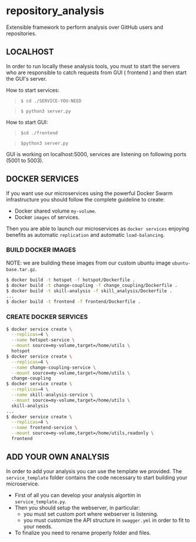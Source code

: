 # repository_analysis
Extensible framework to perform analysis over GitHub users and repositories.


## LOCALHOST
In order to run locally these analysis tools, you must to start the servers who are responsible to catch requests from GUI ( frontend ) and then start the GUI's server.

How to start services:

>`$ cd ./SERVICE-YOU-NEED`

>`$ python3 server.py`

How to start GUI:
> `$cd ./frontend`

> `$python3 server.py`

GUI is working on localhost:5000, services are listening on following ports (5001 to 5003).

## DOCKER SERVICES
If you want use our microservices using the powerful Docker Swarm infrastructure you should follow the complete guideline to create:

- Docker shared volume `my-volume`.
- Docker `images` of services.

Then you are able to launch our microservices as `docker services` enjoying benefits as automatic `replication` and automatic `load-balancing`.

### BUILD DOCKER IMAGES
NOTE: we are building these images from our custom ubuntu image `ubuntu-base.tar.gz`.

```bash
$ docker build -t hotspot -f hotspot/Dockerfile .
$ docker build -t change-coupling -f change_coupling/Dockerfile .
$ docker build -t skill-analysis -f skill_analysis/Dockerfile .
...
$ docker build -t frontend -f frontend/Dockerfile .
```

### CREATE DOCKER SERVICES

```bash
$ docker service create \
  --replicas=4 \
  --name hotspot-service \
  --mount source=my-volume,target=/home/utils \
  hotspot
$ docker service create \
  --replicas=4 \
  --name change-coupling-service \
  --mount source=my-volume,target=/home/utils \
  change-coupling
$ docker service create \
  --replicas=4 \
  --name skill-analysis-service \
  --mount source=my-volume,target=/home/utils \
  skill-analysis
...
$ docker service create \
  --replicas=4 \
  --name frontend-service \
  --mount source=my-volume,target=/home/utils,readonly \
  frontend

```


## ADD YOUR OWN ANALYSIS

In order to add your analysis you can use the template we provided.
The `service_template` folder contains the code necessary to start building your microservice.

- First of all you can develop your analysis algortim in `service_template.py`.
- Then you should setup the webserver, in particular:
	- you must set custom port where webserver is listening.
	- you must customize the API structure in `swagger.yml` in order to fit to your needs.
- To finalize you need to rename properly folder and files.